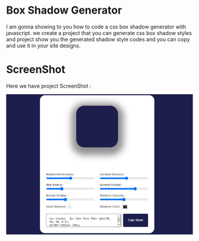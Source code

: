 # Box Shadow Generator 

I am gonna showing to you how to code a css box shadow generator with javascript. we create a project that you can generate css box shadow styles and project show you the generated shadow style codes and you can copy and use it in your site designs.

# ScreenShot 

Here we have project ScreenShot :

![preview](/preview.png)